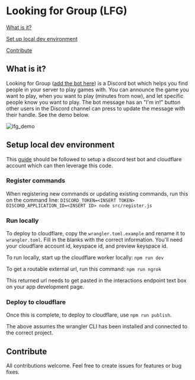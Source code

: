 # Looking for Group (LFG)

[What is it?](#what-is-it)

[Set up local dev environment](#setup-local-dev-environment)

[Contribute](#contribute)

## What is it? 

Looking for Group ([add the bot here](https://discord.com/oauth2/authorize?client_id=1041907222508212344&scope=applications.commands])) is a Discord bot which helps you find people in your server to play games with. You
can announce the game you want to play, when you want to play (minutes from now), and let specific people know you want to play. The bot message has an 
"I'm in!" button other users in the Discord channel can press to update the message with their handle. See the demo below.

![lfg_demo](https://user-images.githubusercontent.com/6242133/215342891-f1b4e967-2903-45de-aca3-e2df6897cc78.gif)

## Setup local dev environment

This [guide](https://discord.com/developers/docs/tutorials/hosting-on-cloudflare-workers) should be followed to setup a discord test bot and cloudflare account which can 
then leverage this code. 

### Register commands
When registering new commands or updating existing commands, run this on the command line:
`DISCORD_TOKEN=<INSERT TOKEN> DISCORD_APPLICATION_ID=<INSERT ID> node src/register.js`

### Run locally

To deploy to cloudflare, copy the `wrangler.toml.example` and rename it to
`wrangler.toml`. Fill in the blanks with the correct information. You'll need your cloudflare account id,
keyspace id, and preview keyspace id.

To run locally, start up the cloudflare worker locally: `npm run dev`

To get a routable external url, run this command: `npm run ngrok`

This returned url needs to get pasted in the interactions endpoint text box on your app development page.

### Deploy to cloudflare

Once this is complete, to deploy to cloudflare, use `npm run publish`.

The above assumes the wrangler CLI has been installed and connected to the correct project.

## Contribute

All contributions welcome. Feel free to create issues for features or bug fixes.

